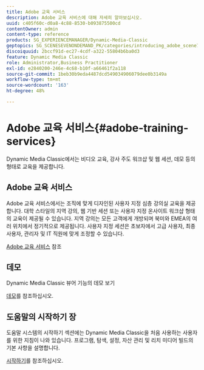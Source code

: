 ```yaml
---
title: Adobe 교육 서비스
description: Adobe 교육 서비스에 대해 자세히 알아보십시오.
uuid: c405f60c-d0a8-4c88-8530-b093875500cd
contentOwner: admin
content-type: reference
products: SG_EXPERIENCEMANAGER/Dynamic-Media-Classic
geptopics: SG_SCENESEVENONDEMAND_PK/categories/introducing_adobe_scene7
discoiquuid: 2bccf91d-ec27-4cdf-a322-55804b6ba0d3
feature: Dynamic Media Classic
role: Administrator,Business Practitioner
exl-id: e2840200-246e-4c68-b10f-a66461f2a118
source-git-commit: 1beb30b9eda4487dcd549034906079dee0b3149a
workflow-type: tm+mt
source-wordcount: '163'
ht-degree: 48%

---
```


# Adobe 교육 서비스{#adobe-training-services}

Dynamic Media Classic에서는 비디오 교육, 강사 주도 워크샵 및 웹 세션, 데모 등의 형태로 교육을 제공합니다.

## Adobe 교육 서비스

Adobe 교육 서비스에서는 조직에 맞게 디자인된 사용자 지정 심층 강의실 교육을 제공합니다. 대학 스타일의 지역 강의, 웹 기반 세션 또는 사용자 지정 온사이트 워크샵 형태의 교육이 제공될 수 있습니다. 지역 강의는 모든 고객에게 개방되며 북미와 EMEA의 여러 위치에서 정기적으로 제공됩니다. 사용자 지정 세션은 초보자에서 고급 사용자, 최종 사용자, 관리자 및 IT 직원에 맞게 조정할 수 있습니다.

[Adobe 교육 서비스](https://learning.adobe.com/) 참조

## 데모

Dynamic Media Classic 뷰어 기능의 데모 보기

[데모](https://landing.adobe.com/en/na/dynamic-media/ctir-2755/live-demos.html)를 참조하십시오.

## 도움말의 시작하기 장

도움말 시스템의 시작하기 섹션에는 Dynamic Media Classic을 처음 사용하는 사용자를 위한 지침이 나와 있습니다. 프로그램, 탐색, 설정, 자산 관리 및 리치 미디어 빌드의 기본 사항을 설명합니다.

[시작하기](dmc-platform-overview.md)를 참조하십시오.

